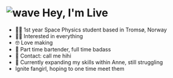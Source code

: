 # ![wave](https://user-images.githubusercontent.com/18350557/176309783-0785949b-9127-417c-8b55-ab5a4333674e.gif) Hey, I'm Live


- 🧑‍💻 1st year Space Physics student based in Tromsø, Norway
- 👨‍💼 Interested in everything
- 🤓 Love making
- 💼 Part time bartender, full time badass
- 📩 Contact: call me hihi
- 🧠 Currently expanding my skills within Anne, still struggling
- Ignite fangirl, hoping to one time meet them
